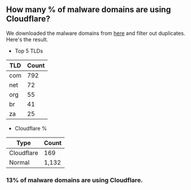 ## How many % of malware domains are using Cloudflare?


We downloaded the malware domains from [here](https://urlhaus.abuse.ch) and filter out duplicates.
Here's the result.


[//]: # (start replacement)


- Top 5 TLDs

| TLD | Count |
| --- | --- |
| com | 792 |
| net | 72 |
| org | 55 |
| br | 41 |
| za | 25 |


- Cloudflare %

| Type | Count |
| --- | --- |
| Cloudflare | 169 |
| Normal | 1,132 |


### 13% of malware domains are using Cloudflare.